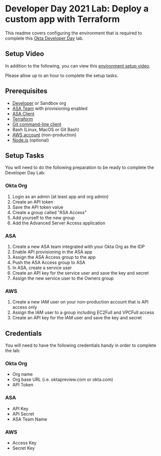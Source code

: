 # Developer Day 2021 Lab: Deploy a custom app with Terraform
This readme covers configuring the environment that is required to complete this [Okta Developer Day](https://github.com/OktaEdu/es-dev-day-21) lab.
## Setup Video
In addition to the following, you can view this [environment setup video](https://www.youtube.com/watch?v=zhVWF4cKgW0).

Please allow up to an hour to complete the setup tasks.
## Prerequisites
- [Developer](https://developer.okta.com/signup/) or Sandbox org
- [ASA Team](https://app.scaleft.com/p/signupV2) with provisioning enabled
- [ASA Client](https://help.okta.com/asa/en-us/Content/Topics/Adv_Server_Access/docs/sft.htm)
- [Terraform](https://www.terraform.io/downloads.html)
- [Git command-line client](https://git-scm.com/downloads)
- Bash (Linux, MacOS or Git Bash)
- [AWS account](https://aws.amazon.com/free) (non-production)
- [Node.js](https://nodejs.org/en/download/) (optional)


## Setup Tasks
You will need to do the following preparation to be ready to complete the Developer Day Lab:
### Okta Org
1. Login as an admin (at least app and org admin)
2. Create an API token
3. Save the API token value
4. Create a group called "ASA Access"
5. Add yourself to the new group
6. Add the Advanced Server Access application
### ASA
1. Create a new ASA team integrated with your Okta Org as the IDP
2. Enable API provisioning in the ASA app
3. Assign the ASA Access group to the app
4. Push the ASA Access group to ASA
5. In ASA, create a service user
6. Create an API key for the service user and save the key and secret
7. Assign the new service user to the Owners group
### AWS
1. Create a new IAM user on your non-production account that is API access only
2. Assign the IAM user to a group including EC2Full and VPCFull access
3. Create an API key for the IAM user and save the key and secret

## Credentials
You will need to have the following credentials handy in order to complete the lab:
### Okta Org
- Org name
- Org base URL (i.e. oktapreview.com or okta.com)
- API Token
### ASA
- API Key
- API Secret
- ASA Team Name
### AWS
- Access Key
- Secret Key
